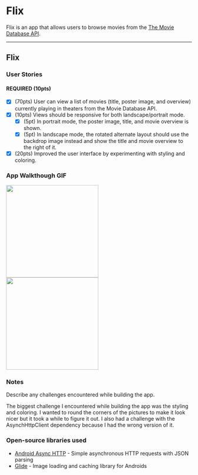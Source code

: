 # Flix
Flix is an app that allows users to browse movies from the [The Movie Database API](http://docs.themoviedb.apiary.io/#).

---

## Flix

### User Stories


#### REQUIRED (10pts)
- [X] (70pts) User can view a list of movies (title, poster image, and overview) currently playing in theaters from the Movie Database API.
- [X] (10pts) Views should be responsive for both landscape/portrait mode.
   - [X] (5pt) In portrait mode, the poster image, title, and movie overview is shown.
   - [X] (5pt) In landscape mode, the rotated alternate layout should use the backdrop image instead and show the title and movie overview to the right of it.
- [X] (20pts) Improved the user interface by experimenting with styling and coloring.

### App Walkthough GIF


<img src="https://github.com/jasonebright/Homework4/blob/master/Portrait.gif" width=250><br>
<img src="https://github.com/jasonebright/Homework4/blob/master/Landscape.gif" width=250><br>

### Notes
Describe any challenges encountered while building the app.

The biggest challenge I encountered while building the app was the styling and coloring. I wanted to round the corners of the pictures to make it look nicer but it took a while to figure it out. I also had a challenge with the AsynchHttpClient dependency because I had the wrong version of it.

### Open-source libraries used

- [Android Async HTTP](https://github.com/codepath/CPAsyncHttpClient) - Simple asynchronous HTTP requests with JSON parsing
- [Glide](https://github.com/bumptech/glide) - Image loading and caching library for Androids
